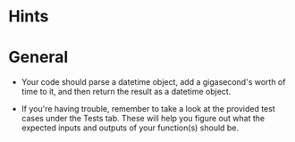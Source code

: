 # Hints

# General 
* Your code should parse a datetime object, add a gigasecond's worth of time to it, and then return the result as a datetime object. 

- If you're having trouble, remember to take a look at the provided test cases under the Tests tab. These will help you figure out what the expected inputs and outputs of your function(s) should be.
